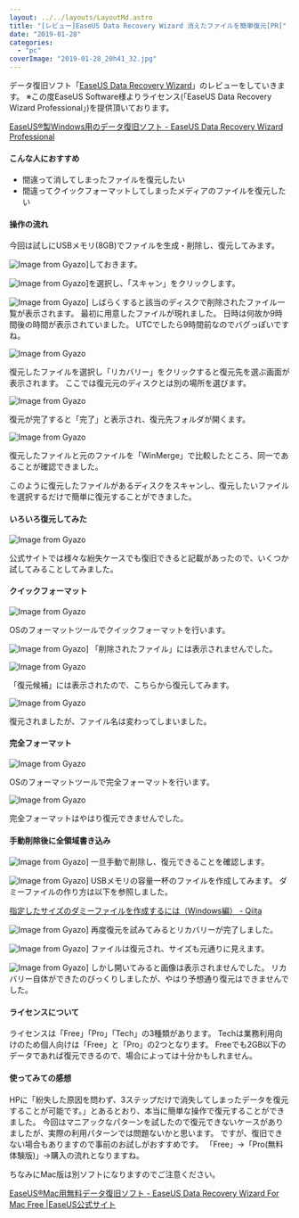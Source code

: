 ```yaml
---
layout: ../../layouts/LayoutMd.astro
title: "[レビュー]EaseUS Data Recovery Wizard 消えたファイルを簡単復元[PR]"
date: "2019-01-28"
categories: 
  - "pc"
coverImage: "2019-01-28_20h41_32.jpg"
---
```


データ復旧ソフト「[EaseUS Data Recovery Wizard](https://jp.easeus.com/data-recovery-software/drw-free.html)」のレビューをしていきます。 ※この度EaseUS Software様よりライセンス(「EaseUS Data Recovery Wizard Professional」)を提供頂いております。

[EaseUS®製Windows用のデータ復旧ソフト \- EaseUS Data Recovery Wizard Professional](https://jp.easeus.com/data-recovery-software/drw-pro.html)

#### こんな人におすすめ

- 間違って消してしまったファイルを復元したい
- 間違ってクイックフォーマットしてしまったメディアのファイルを復元したい

#### 操作の流れ

今回は試しにUSBメモリ(8GB)でファイルを生成・削除し、復元してみます。

![Image from Gyazo](/archive/images/1e2c4c153065e7d468cbb4aeff647d09.png)]しておきます。

![Image from Gyazo](/archive/images/35d6105dd3a0a3071064272e3b57a6a8.png)]を選択し、「スキャン」をクリックします。

![Image from Gyazo](/archive/images/a58a8a16bea135504365ec1e69157df5.png)] しばらくすると該当のディスクで削除されたファイル一覧が表示されます。 最初に用意したファイルが現れました。 日時は何故か9時間後の時間が表示されていました。 UTCでしたら9時間前なのでバグっぽいですね。

![Image from Gyazo](/archive/images/71d490943b0e90e388ad6403b81a25db.png)

復元したファイルを選択し「リカバリー」をクリックすると復元先を選ぶ画面が表示されます。 ここでは復元元のディスクとは別の場所を選びます。

![Image from Gyazo](/archive/images/97d0d11ef060ffde6a5602289d3f70f4.png)

復元が完了すると「完了」と表示され、復元先フォルダが開くます。

![Image from Gyazo](/archive/images/1d025cd48a9aeaa9644c580ac016af6c.jpg)

復元したファイルと元のファイルを「WinMerge」で比較したところ、同一であることが確認できました。

このように復元したファイルがあるディスクをスキャンし、復元したいファイルを選択するだけで簡単に復元することができました。

#### いろいろ復元してみた

![Image from Gyazo](/archive/images/64afabe64e207898ccbcabab92aa1481.png)

公式サイトでは様々な紛失ケースでも復旧できると記載があったので、いくつか試してみることしてみました。

#### クイックフォーマット

![Image from Gyazo](/archive/images/eda267fc50522513672d8a7ed3c796b1.png)

OSのフォーマットツールでクイックフォーマットを行います。

![Image from Gyazo](/archive/images/d4ff8812a65f68afa17d3cef05576de3.png)] 「削除されたファイル」には表示されませんでした。

![Image from Gyazo](/archive/images/545ade624b31074cdd0e2881796a06a8.png)

「復元候補」には表示されたので、こちらから復元してみます。

![Image from Gyazo](/archive/images/e1d9922a1fc07a5bdbda5d321e45bf0f.png)

復元されましたが、ファイル名は変わってしまいました。

#### 完全フォーマット

![Image from Gyazo](/archive/images/b5e9823899150549bbb9e6e7dd27d843.png)

OSのフォーマットツールで完全フォーマットを行います。

![Image from Gyazo](/archive/images/c693a196beea600cfc817bfdc843cbba.png)

完全フォーマットはやはり復元できませんでした。

#### 手動削除後に全領域書き込み

![Image from Gyazo](/archive/images/f3babb9c09b56687556e4d5b2651a748.png)] 一旦手動で削除し、復元できることを確認します。

![Image from Gyazo](/archive/images/4dccd656a9189fea4dcf165840757a52.png)] USBメモリの容量一杯のファイルを作成してみます。 ダミーファイルの作り方は以下を参照しました。

[指定したサイズのダミーファイルを作成するには（Windows編） \- Qiita](https://qiita.com/UmedaTakefumi/items/6b4cb5c731d44aa5dc00)

![Image from Gyazo](/archive/images/14c781b156350f471c75e428df4c7feb.png)] 再度復元を試みてみるとリカバリーが完了しました。

![Image from Gyazo](/archive/images/622eb4990fc331b513178c95bb35bc9f.png)] ファイルは復元され、サイズも元通りに見えます。

![Image from Gyazo](/archive/images/cfd21dc641fdb039d8c350a3f2dd92e3.png)] しかし開いてみると画像は表示されませんでした。 リカバリー自体ができたのびっくりしましたが、やはり予想通り復元はできませんでした。

#### ライセンスについて

ライセンスは「Free」「Pro」「Tech」の3種類があります。 Techは業務利用向けのため個人向けは「Free」と「Pro」の2つとなります。 Freeでも2GB以下のデータであれば復元できるので、場合によっては十分かもしれません。

#### 使ってみての感想

HPに「紛失した原因を問わず、3ステップだけで消失してしまったデータを復元することが可能です。」とあるとおり、本当に簡単な操作で復元することができました。 今回はマニアックなパターンを試したので復元できないケースがありましたが、実際の利用パターンでは問題ないかと思います。 ですが、復旧できない場合もありますので事前のお試しがおすすめです。 「Free」→「Pro(無料体験版)」→購入の流れとなりますね。

ちなみにMac版は別ソフトになりますのでご注意ください。

[EaseUS®Mac用無料データ復旧ソフト \- EaseUS Data Recovery Wizard For Mac Free \|EaseUS公式サイト](https://jp.easeus.com/mac-data-recovery-software/mac-drw-free.html)
